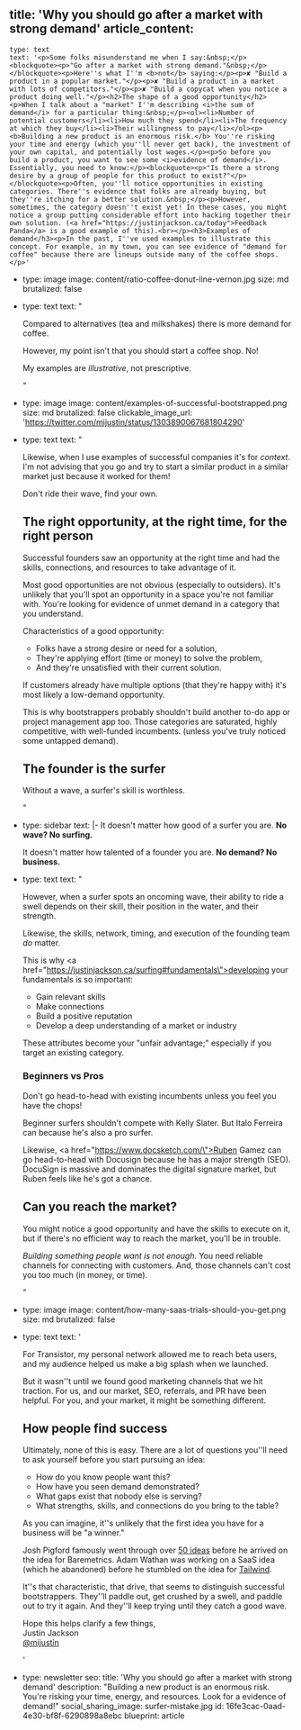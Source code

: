 title: 'Why you should go after a market with strong demand'
article_content:
  -
    type: text
    text: '<p>Some folks misunderstand me when I say:&nbsp;</p><blockquote><p>"Go after a market with strong demand."&nbsp;</p></blockquote><p>Here''s what I''m <b>not</b> saying:</p><p>✘ "Build a product in a popular market."</p><p>✘ "Build a product in a market with lots of competitors."</p><p>✘ "Build a copycat when you notice a product doing well."</p><h2>The shape of a good opportunity</h2><p>When I talk about a "market" I''m describing <i>the sum of demand</i> for a particular thing:&nbsp;</p><ol><li>Number of potential customers</li><li>How much they spend</li><li>The frequency at which they buy</li><li>Their willingness to pay</li></ol><p><b>Building a new product is an enormous risk.</b> You''re risking your time and energy (which you''ll never get back), the investment of your own capital, and potentially lost wages.</p><p>So before you build a product, you want to see some <i>evidence of demand</i>. Essentially, you need to know:</p><blockquote><p>"Is there a strong desire by a group of people for this product to exist?"</p></blockquote><p>Often, you''ll notice opportunities in existing categories. There''s evidence that folks are already buying, but they''re itching for a better solution.&nbsp;</p><p>However, sometimes, the category doesn''t exist yet! In these cases, you might notice a group putting considerable effort into hacking together their own solution. (<a href="https://justinjackson.ca/today">Feedback Panda</a> is a good example of this).<br></p><h3>Examples of demand</h3><p>In the past, I''ve used examples to illustrate this concept. For example, in my town, you can see evidence of "demand for coffee" because there are lineups outside many of the coffee shops.</p>'
  -
    type: image
    image: content/ratio-coffee-donut-line-vernon.jpg
    size: md
    brutalized: false
  -
    type: text
    text: "<p>Compared to alternatives (tea and milkshakes) there is more demand for coffee.</p><p>However, my point isn't that you should start a coffee shop. No!&nbsp;</p><p>My examples are <i>illustrative</i>, not prescriptive.</p>"
  -
    type: image
    image: content/examples-of-successful-bootstrapped.png
    size: md
    brutalized: false
    clickable_image_url: 'https://twitter.com/mijustin/status/1303890067681804290'
  -
    type: text
    text: "<p>Likewise, when I use examples of successful companies it's for&nbsp;<i>context</i>. I'm not advising that you go and try to start a similar product in a similar market just because it worked for them!&nbsp;</p><p>Don't ride their wave, find your own.</p><h2>The right opportunity, at the right time, for the right person</h2><p>Successful founders saw an opportunity at the right time and had the skills, connections, and resources to take advantage of it.&nbsp;</p><p>Most good opportunities are not obvious (especially to outsiders). It's unlikely that you'll spot an opportunity in a space you're not familiar with. You're looking for evidence of unmet demand in a category that you understand.</p><p>Characteristics of a good opportunity:</p><ul><li>Folks have a strong desire or need for a solution,</li><li>They're applying effort (time or money) to solve the problem,</li><li>And they're unsatisfied with their current solution.</li></ul><p>If customers already have multiple options (that they're happy with) it's most likely a low-demand opportunity.&nbsp;</p><p>This is why bootstrappers probably shouldn't build another to-do app or project management app too. Those categories are saturated, highly competitive, with well-funded incumbents. (unless you've truly noticed some untapped demand).</p><h2>The founder is the surfer</h2><p>Without a wave, a surfer's skill is worthless.</p>"
  -
    type: sidebar
    text: |-
      It doesn't matter how good of a surfer you are. **No wave? No surfing.**

      It doesn't matter how talented of a founder you are. **No demand? No business.**
  -
    type: text
    text: "<p>However, when a surfer spots an oncoming wave, their ability to ride a swell depends on their skill, their position in the water, and their strength.<br></p><p>Likewise, the skills, network, timing, and execution of the founding team <i>do</i> matter.</p><p>This is why <a href=\"https://justinjackson.ca/surfing#fundamentals\">developing your fundamentals</a> is so important:</p><ul><li>Gain relevant skills</li><li>Make connections</li><li>Build a positive reputation</li><li>Develop a deep understanding of a market or industry</li></ul><p>These attributes become your \"unfair advantage;\" especially if you target an existing category.</p><h3>Beginners vs Pros</h3><p>Don't go head-to-head with existing incumbents unless you feel you have the chops!</p><p>Beginner surfers shouldn't compete with Kelly Slater. But Italo Ferreira can because he's also a pro surfer.</p><p>Likewise, <a href=\"https://www.docsketch.com/\">Ruben Gamez</a> can go head-to-head with Docusign because he has a major strength (SEO). DocuSign is massive and dominates the digital signature market, but Ruben feels like he's got a chance.</p><h2>Can you reach the market?</h2><p>You might notice a good opportunity and have the skills to execute on it, but if there's no efficient way to reach the market, you'll be in trouble.</p><p><i>Building something people want is not enough.</i>&nbsp;You need reliable channels for connecting with customers. And, those channels can't cost you too much (in money, or time).</p>"
  -
    type: image
    image: content/how-many-saas-trials-should-you-get.png
    size: md
    brutalized: false
  -
    type: text
    text: '<p>For Transistor, my personal network allowed me to reach beta users, and my audience helped us make a big splash when we launched.</p><p>But it wasn''t until we found good marketing channels that we hit traction. For us, and our market, SEO, referrals, and PR have been helpful. For you, and your market, it might be something different.</p><h2>How people find success</h2><p>Ultimately, none of this is easy. There are a lot of questions you''ll need to ask yourself before you start pursuing an idea:</p><ul><li>How do you know people want this?</li><li>How have you seen demand demonstrated?</li><li>What gaps exist that nobody else is serving?</li><li>What strengths, skills, and connections do you bring to the table?</li></ul><p>As you can imagine, it''s unlikely that the first idea you have for a business will be "a winner."&nbsp;</p><p>Josh Pigford famously went through over <a href="https://joshpigford.com/projects">50 ideas</a>&nbsp;before he arrived on the idea for Baremetrics. Adam Wathan was working on a SaaS idea (which he abandoned) before he stumbled on the idea for <a href="https://adamwathan.me/tailwindcss-from-side-project-byproduct-to-multi-mullion-dollar-business/">Tailwind</a>.</p><p>It''s that characteristic, that drive, that seems to distinguish successful bootstrappers. They''ll paddle out, get crushed by a swell, and paddle out to try it again. And they''ll keep trying until they catch a good wave.</p><p>Hope this helps clarify a few things,<br>Justin Jackson<br><a href="https://twitter.com/mijustin">@mijustin</a></p>'
  -
    type: newsletter
seo:
  title: 'Why you should go after a market with strong demand'
  description: "Building a new product is an enormous risk. You're risking your time, energy, and resources. Look for a evidence of demand!"
social_sharing_image: surfer-mistake.jpg
id: 16fe3cac-0aad-4e30-bf8f-6290898a8ebc
blueprint: article
